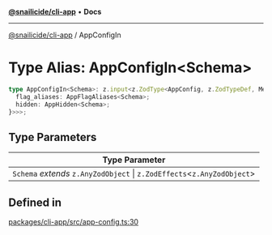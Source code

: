 [**@snailicide/cli-app**](../README.md) • **Docs**

---

[@snailicide/cli-app](../README.md) / AppConfigIn

# Type Alias: AppConfigIn\<Schema\>

```ts
type AppConfigIn<Schema>: z.input<z.ZodType<AppConfig, z.ZodTypeDef, Merge<z.input<AppConfigSchema>, {
  flag_aliases: AppFlagAliases<Schema>;
  hidden: AppHidden<Schema>;
}>>>;
```

## Type Parameters

| Type Parameter                                                            |
| ------------------------------------------------------------------------- |
| `Schema` _extends_ `z.AnyZodObject` \| `z.ZodEffects`\<`z.AnyZodObject`\> |

## Defined in

[packages/cli-app/src/app-config.ts:30](https://github.com/gbtunney/snailicide-monorepo/blob/master/packages/cli-app/src/app-config.ts#L30)
